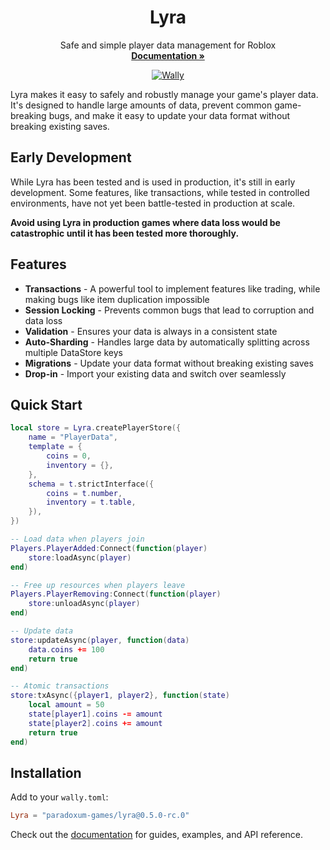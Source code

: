 <p align="center">
  <h1 align="center">Lyra</h1>
  <p align="center">
    Safe and simple player data management for Roblox
    <br />
    <a href="https://paradoxum-games.github.io/lyra/"><strong>Documentation »</strong></a>
  </p>
</p>

<div align="center">

[![Wally](https://img.shields.io/badge/Wally-Package-orange?style=for-the-badge)](https://wally.run/package/paradoxum-games/lyra)

</div>

Lyra makes it easy to safely and robustly manage your game's player data. It's designed to handle large amounts of data, prevent common game-breaking bugs, and make it easy to update your data format without breaking existing saves.

## Early Development

While Lyra has been tested and is used in production, it's still in early development. Some features, like transactions, while tested in controlled environments, have not yet been battle-tested in production at scale.

**Avoid using Lyra in production games where data loss would be catastrophic until it has been tested more thoroughly.**

## Features

- **Transactions** - A powerful tool to implement features like trading, while making bugs like item duplication impossible
- **Session Locking** - Prevents common bugs that lead to corruption and data loss
- **Validation** - Ensures your data is always in a consistent state
- **Auto-Sharding** - Handles large data by automatically splitting across multiple DataStore keys
- **Migrations** - Update your data format without breaking existing saves
- **Drop-in** - Import your existing data and switch over seamlessly

## Quick Start

```lua
local store = Lyra.createPlayerStore({
    name = "PlayerData",
    template = {
        coins = 0,
        inventory = {},
    },
    schema = t.strictInterface({
        coins = t.number,
        inventory = t.table,
    }),
})

-- Load data when players join
Players.PlayerAdded:Connect(function(player)
    store:loadAsync(player)
end)

-- Free up resources when players leave
Players.PlayerRemoving:Connect(function(player)
    store:unloadAsync(player)
end)

-- Update data
store:updateAsync(player, function(data)
    data.coins += 100
    return true
end)

-- Atomic transactions
store:txAsync({player1, player2}, function(state)
    local amount = 50
    state[player1].coins -= amount
    state[player2].coins += amount
    return true
end)
```

## Installation

Add to your `wally.toml`:
```toml
Lyra = "paradoxum-games/lyra@0.5.0-rc.0"
```

Check out the [documentation](https://paradoxum-games.github.io/lyra/) for guides, examples, and API reference.
